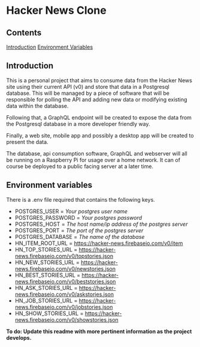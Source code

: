 # Hacker News Clone

## Contents

[Introduction](#Introduction)
[Environment Variables](#Environment-variables)

## Introduction

This is a personal project that aims to consume data from the Hacker News site using their current API (v0) and store that data in a Postgresql database. This will be managed by a piece of software that will be responsible for polling the API and adding new data or modifying existing data within the database.

Following that, a GraphQL endpoint will be created to expose the data from the Postgresql database in a more developer friendly way.

Finally, a web site, mobile app and possibly a desktop app will be created to present the data.

The database, api consumption software, GraphQL and webserver will all be running on a Raspberry Pi for usage over a home network. It can of course be deployed to a public facing server at a later time.

## Environment variables

There is a .env file required that contains the following keys.

- POSTGRES_USER = _Your postgres user name_
- POSTGRES_PASSWORD = _Your postgres password_
- POSTGRES_HOST = _The host name/ip address of the postgres server_
- POSTGRES_PORT = _The port of the postgres server_
- POSTGRES_DATABASE = _The name of the database_
- HN_ITEM_ROOT_URL = https://hacker-news.firebaseio.com/v0/item
- HN_TOP_STORIES_URL = https://hacker-news.firebaseio.com/v0/topstories.json
- HN_NEW_STORIES_URL = https://hacker-news.firebaseio.com/v0/newstories.json
- HN_BEST_STORIES_URL = https://hacker-news.firebaseio.com/v0/beststories.json
- HN_ASK_STORIES_URL = https://hacker-news.firebaseio.com/v0/askstories.json
- HN_JOB_STORIES_URL = https://hacker-news.firebaseio.com/v0/jobstories.json
- HN_SHOW_STORIES_URL = https://hacker-news.firebaseio.com/v0/showstories.json

**To do: Update this readme with more pertinent information as the project develops.**
